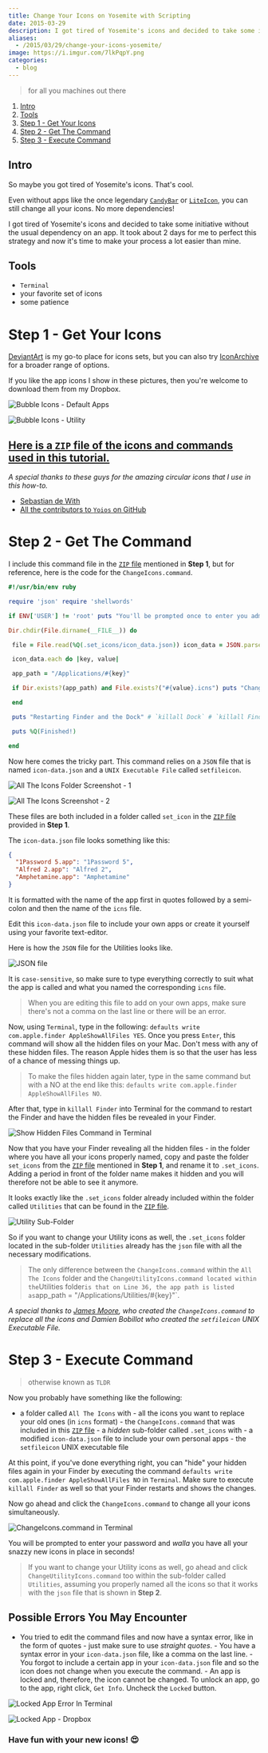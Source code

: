 ```yaml
---
title: Change Your Icons on Yosemite with Scripting
date: 2015-03-29
description: I got tired of Yosemite's icons and decided to take some initiative without the usual dependency on an app. It took about 2 days for me to perfect this strategy and now it's time to make your process a lot easier than mine. 🔧
aliases:
  - /2015/03/29/change-your-icons-yosemite/
image: https://i.imgur.com/7lkPqpY.png
categories:
  - blog
---
```


> for all you machines out there

1.  [Intro](#section-intro)
2.  [Tools](#section-tools)
3.  [Step 1 - Get Your Icons](#section-step1)
4.  [Step 2 - Get The Command](#section-step2)
5.  [Step 3 - Execute Command](#section-step3)

## Intro

So maybe you got tired of Yosemite's icons. That's cool.

Even without apps like the once legendary [`CandyBar`](https://www.panic.com/blog/candybar-mountain-lion-and-beyond/ "CandyBar") or [`LiteIcon`](https://www.freemacsoft.net/liteicon/ "LiteIcon"), you can still change all your icons. No more dependencies!

I got tired of Yosemite's icons and decided to take some initiative without the usual dependency on an app. It took about 2 days for me to perfect this strategy and now it's time to make your process a lot easier than mine.

## Tools

- `Terminal`
- your favorite set of icons
- some patience

# Step 1 - Get Your Icons

[DeviantArt](https://www.deviantart.com "DeviantArt") is my go-to place for icons sets, but you can also try [IconArchive](https://www.iconarchive.com/ "IconArchive") for a broader range of options.

If you like the app icons I show in these pictures, then you're welcome to download them from my Dropbox.

![Bubble Icons - Default Apps](https://i.imgur.com/QPrT3gu.png)

![Bubble Icons - Utility](https://i.imgur.com/XaOj8YT.png)

## [Here is a `ZIP` file of the icons and commands used in this tutorial.](https://github.com/fvcproductions/customize-icons "Icons")

_A special thanks to these guys for the amazing circular icons that I use in this how-to._

- [Sebastian de With](https://dewith.com/ "deWith")
- [All the contributors to `Yoios` on GitHub](https://github.com/mmarfil/yoios "Yoios")

# Step 2 - Get The Command

I include this command file in the [`ZIP` file](https://github.com/fvcproductions/customize-icons "Icons") mentioned in **Step 1**, but for reference, here is the code for the `ChangeIcons.command`.

```ruby
#!/usr/bin/env ruby

require 'json' require 'shellwords'

if ENV['USER'] != 'root' puts "You'll be prompted once to enter you administrator password." end

Dir.chdir(File.dirname(__FILE__)) do

 file = File.read(%Q(.set_icons/icon_data.json)) icon_data = JSON.parse(file)

 icon_data.each do |key, value|

 app_path = "/Applications/#{key}"

 if Dir.exists?(app_path) and File.exists?("#{value}.icns") puts "Changing icon for #{app_path}" `sudo .set_icons/setfileicon "#{value}.icns" "#{app_path}"` end

 end

 puts "Restarting Finder and the Dock" # `killall Dock` # `killall Finder`

 puts %Q(Finished!)

end
```

Now here comes the tricky part. This command relies on a `JSON` file that is named `icon-data.json` and a `UNIX Executable File` called `setfileicon`.

![All The Icons Folder Screenshot - 1](https://i.imgur.com/PNmxKYF.png)

![All The Icons Screenshot - 2](https://i.imgur.com/P3Nxvya.png)

These files are both included in a folder called `set_icon` in the [`ZIP` file](https://github.com/fvcproductions/customize-icons "Icons") provided in **Step 1**.

The `icon-data.json` file looks something like this:

```json
{
  "1Password 5.app": "1Password 5",
  "Alfred 2.app": "Alfred 2",
  "Amphetamine.app": "Amphetamine"
}
```

It is formatted with the name of the app first in quotes followed by a semi-colon and then the name of the `icns` file.

Edit this `icon-data.json` file to include your own apps or create it yourself using your favorite text-editor.

Here is how the `JSON` file for the Utilities looks like.

![JSON file](https://i.imgur.com/6SoRdyq.png)

It is `case-sensitive`, so make sure to type everything correctly to suit what the app is called and what you named the corresponding `icns` file.

> When you are editing this file to add on your own apps, make sure there's not a comma on the last line or there will be an error.

Now, using `Terminal`, type in the following: `defaults write com.apple.finder AppleShowAllFiles YES`. Once you press `Enter`, this command will show all the hidden files on your Mac. Don't mess with any of these hidden files. The reason Apple hides them is so that the user has less of a chance of messing things up.

> To make the files hidden again later, type in the same command but with a NO at the end like this: `defaults write com.apple.finder AppleShowAllFiles NO`.

After that, type in `killall Finder` into Terminal for the command to restart the Finder and have the hidden files be revealed in your Finder.

![Show Hidden Files Command in Terminal](https://i.imgur.com/3MKdOOh.png)

Now that you have your Finder revealing all the hidden files - in the folder where you have all your icons properly named, copy and paste the folder `set_icons` from the [`ZIP` file](https://github.com/fvcproductions/customize-icons "Icons") mentioned in **Step 1**, and rename it to `.set_icons`. Adding a period in front of the folder name makes it hidden and you will therefore not be able to see it anymore.

It looks exactly like the `.set_icons` folder already included within the folder called `Utilities` that can be found in the [`ZIP` file](https://github.com/fvcproductions/customize-icons "Icons").

![Utility Sub-Folder](https://i.imgur.com/aQkVoCJ.png)

So if you want to change your Utility icons as well, the `.set_icons` folder located in the sub-folder `Utilities` already has the `json` file with all the necessary modifications.

> The only difference between the `ChangeIcons.command` within the `All The Icons` folder and the `ChangeUtilityIcons.command located within the`Utilities folder`is that on Line 36, the app path is listed as`app_path = "/Applications/Utilities/\#{key}"\`.

_A special thanks to [James Moore](https://twitter.com/foozmeat "James Moore"), who created the `ChangeIcons.command` to replace all the icons and Damien Bobillot who created the `setfileicon` UNIX Executable File._

# Step 3 - Execute Command

> otherwise known as `TLDR`

Now you probably have something like the following:

- a folder called `All The Icons` with - all the icons you want to replace your old ones (in `icns` format) - the `ChangeIcons.command` that was included in this [`ZIP` file](https://github.com/fvcproductions/customize-icons "Icons") - a _hidden_ sub-folder called `.set_icons` with - a modified `icon-data.json` file to include your own personal apps - the `setfileicon` UNIX executable file

At this point, if you've done everything right, you can "hide" your hidden files again in your Finder by executing the command `defaults write com.apple.finder AppleShowAllFiles NO` in `Terminal`. Make sure to execute `killall Finder` as well so that your Finder restarts and shows the changes.

Now go ahead and click the `ChangeIcons.command` to change all your icons simultaneously.

![ChangeIcons.command in Terminal](https://i.imgur.com/iDG752s.png)

You will be prompted to enter your password and _walla_ you have all your snazzy new icons in place in seconds!

> If you want to change your Utility icons as well, go ahead and click `ChangeUtilityIcons.command` too within the sub-folder called `Utilities`, assuming you properly named all the icons so that it works with the `json` file that is shown in **Step 2**.

## **Possible Errors You May Encounter**

- You tried to edit the command files and now have a syntax error, like in the form of quotes - just make sure to use _straight quotes_. - You have a syntax error in your `icon-data.json` file, like a comma on the last line. - You forgot to include a certain app in your `icon-data.json` file and so the icon does not change when you execute the command. - An app is locked and, therefore, the icon cannot be changed. To unlock an app, go to the app, right click, `Get Info`. Uncheck the `Locked` button.

![Locked App Error In Terminal](https://i.imgur.com/GSBuiRq.png)

![Locked App - Dropbox](https://i.imgur.com/GuUXkrG.png)

### Have fun with your new icons! 😍
